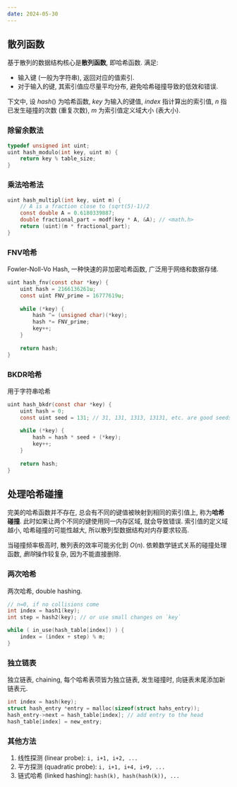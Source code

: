 ```yaml
---
date: 2024-05-30
---
```


## 散列函数

基于散列的数据结构核心是**散列函数**, 即哈希函数. 满足:
- 输入键 (一般为字符串), 返回对应的值索引.
- 对于输入的键, 其索引值应尽量平均分布, 避免哈希碰撞导致的低效和错误.

下文中, 设 $hash()$ 为哈希函数, $key$ 为输入的键值, $index$ 指计算出的索引值, $n$ 指已发生碰撞的次数 (重复次数), $m$ 为索引值定义域大小 (表大小).

### 除留余数法

```c
typedef unsigned int uint;
uint hash_modulo(int key, uint m) {
    return key % table_size;
}
```

### 乘法哈希法

```c
uint hash_multipl(int key, uint m) {
	// A is a fraction close to (sqrt(5)-1)/2
    const double A = 0.6180339887; 
    double fractional_part = modf(key * A, &A); // <math.h>
    return (uint)(m * fractional_part);
}
```

### FNV哈希

Fowler-Noll-Vo Hash, 一种快速的非加密哈希函数, 广泛用于网络和数据存储.

```c
uint hash_fnv(const char *key) {
    uint hash = 2166136261u;
    const uint FNV_prime = 16777619u;
    
    while (*key) {
        hash ^= (unsigned char)(*key);
        hash *= FNV_prime;
        key++;
    }
    
    return hash;
}
```

### BKDR哈希

用于字符串哈希

```c
uint hash_bkdr(const char *key) {
    uint hash = 0;
    const uint seed = 131; // 31, 131, 1313, 13131, etc. are good seeds
    
    while (*key) {
        hash = hash * seed + (*key);
        key++;
    }
    
    return hash;
}
```

## 处理哈希碰撞

完美的哈希函数并不存在, 总会有不同的键值被映射到相同的索引值上, 称为**哈希碰撞**. 此时如果让两个不同的键使用同一内存区域, 就会导致错误. 索引值的定义域越小, 哈希碰撞的可能性越大, 所以散列型数据结构对内存要求较高.

当碰撞频率极高时, 散列表的效率可能劣化到 $O(n)$. 依赖数学链式关系的碰撞处理函数, *删除*操作较复杂, 因为不能直接删除.

### 两次哈希

两次哈希, double hashing.

```c
// n=0, if no collisions come
int index = hash1(key);
int step = hash2(key); // or use small changes on `key`

while ( in_use(hash_table[index]) ) {
	index = (index + step) % m;
}
```

### 独立链表

独立链表, chaining, 每个哈希表项皆为独立链表, 发生碰撞时, 向链表末尾添加新链表元.

```c
int index = hash(key);
struct hash_entry *entry = malloc(sizeof(struct hahs_entry));
hash_entry->next = hash_table[index]; // add entry to the head
hash_table[index] = new_entry;
```

### 其他方法

1. 线性探测 (linear probe): `i, i+1, i+2, ...`
3. 平方探测 (quadratic probe): `i, i+1, i+4, i+9, ...` 
4. 链式哈希 (linked hashing): `hash(k), hash(hash(k)), ...`